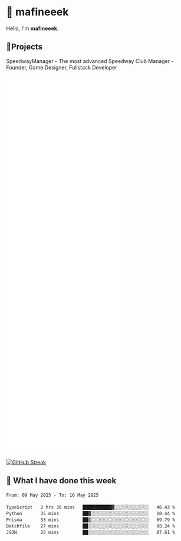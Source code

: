 # 👋 mafineeek
Hello, I'm **mafineeek**.

## 📝Projects

SpeedwayManager - The most advanced Speedway Club Manager - Founder, Game Designer, Fullstack Developer


![](./github-metrics.svg)

[![GitHub Streak](https://streak-stats.demolab.com/?user=mafineeek)](https://git.io/streak-stats)

## 📰 What I have done this week
<!--START_SECTION:waka-->

```txt
From: 09 May 2025 - To: 16 May 2025

TypeScript   2 hrs 36 mins   ███████████▓░░░░░░░░░░░░░   46.43 %
Python       35 mins         ██▓░░░░░░░░░░░░░░░░░░░░░░   10.44 %
Prisma       33 mins         ██▒░░░░░░░░░░░░░░░░░░░░░░   09.79 %
Batchfile    27 mins         ██░░░░░░░░░░░░░░░░░░░░░░░   08.24 %
JSON         25 mins         ██░░░░░░░░░░░░░░░░░░░░░░░   07.61 %
```

<!--END_SECTION:waka-->
